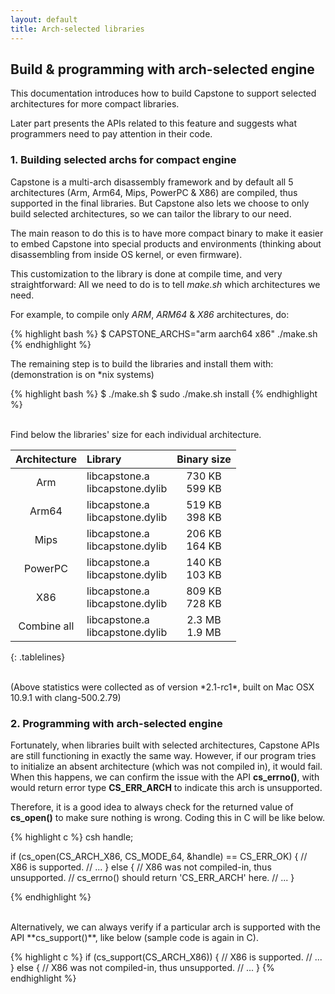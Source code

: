 ```yaml
---
layout: default
title: Arch-selected libraries
---
```


## Build & programming with arch-selected engine

This documentation introduces how to build Capstone to support selected architectures for more compact libraries.

Later part presents the APIs related to this feature and suggests what programmers need to pay attention in their code.


### 1. Building selected archs for compact engine

Capstone is a multi-arch disassembly framework and by default all 5 architectures (Arm, Arm64, Mips, PowerPC & X86) are compiled, thus supported in the final libraries. But Capstone also lets we choose to only build selected architectures, so we can tailor the library to our need.

The main reason to do this is to have more compact binary to make it easier to embed Capstone into special products and environments (thinking about disassembling from inside OS kernel, or even firmware).

This customization to the library is done at compile time, and very straightforward: All we need to do is to tell *make.sh* which architectures we need.

For example, to compile only *ARM*, *ARM64* & *X86* architectures, do:

{% highlight bash %}
  $ CAPSTONE_ARCHS="arm aarch64 x86" ./make.sh
{% endhighlight %}

The remaining step is to build the libraries and install them with: (demonstration is on \*nix systems)

{% highlight bash %}
$ ./make.sh
$ sudo ./make.sh install
{% endhighlight %}

<br>
Find below the libraries' size for each individual architecture.

| Architecture | Library | Binary size |
| :---: | :--- | :---: |
| Arm | libcapstone.a<br>libcapstone.dylib | 730 KB<br>599 KB |
| Arm64 | libcapstone.a<br>libcapstone.dylib | 519 KB<br>398 KB |
| Mips | libcapstone.a<br>libcapstone.dylib | 206 KB<br>164 KB |
| PowerPC | libcapstone.a<br>libcapstone.dylib | 140 KB<br>103 KB |
| X86 | libcapstone.a<br>libcapstone.dylib | 809 KB<br>728 KB |
| Combine all | libcapstone.a<br>libcapstone.dylib | 2.3 MB<br>1.9 MB |
{: .tablelines}

<br>
(Above statistics were collected as of version *2.1-rc1*, built on Mac OSX 10.9.1 with clang-500.2.79)

### 2. Programming with arch-selected engine

Fortunately, when libraries built with selected architectures, Capstone APIs are still functioning in exactly the same way. However, if our program tries to initialize an absent architecture (which was not compiled in), it would fail. When this happens, we can confirm the issue with the API **cs_errno()**, with would return error type **CS_ERR_ARCH** to indicate this arch is unsupported.

Therefore, it is a good idea to always check for the returned value of **cs_open()** to make sure nothing is wrong. Coding this in C will be like below.

{% highlight c %}
csh handle;

if (cs_open(CS_ARCH_X86, CS_MODE_64, &handle) == CS_ERR_OK) {
	// X86 is supported.
	// ...
} else {
	// X86 was not compiled-in, thus unsupported.
	// cs_errno() should return 'CS_ERR_ARCH' here.
	// ...
}

{% endhighlight %}

<br>
Alternatively, we can always verify if a particular arch is supported with the API **cs_support()**, like below (sample code is again in C).

{% highlight c %}
if (cs_support(CS_ARCH_X86)) {
	// X86 is supported.
	// ...
} else {
	// X86 was not compiled-in, thus unsupported.
	// ...
}
{% endhighlight %}


